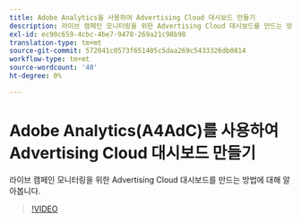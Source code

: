 ```yaml
---
title: Adobe Analytics을 사용하여 Advertising Cloud 대시보드 만들기
description: 라이브 캠페인 모니터링을 위한 Advertising Cloud 대시보드를 만드는 방법에 대해 알아봅니다.
exl-id: ec90c659-4cbc-4be7-9478-269a21c98b98
translation-type: tm+mt
source-git-commit: 572041c0573f651405c5daa269c5433326db0814
workflow-type: tm+mt
source-wordcount: '40'
ht-degree: 0%

---
```


# Adobe Analytics(A4AdC)를 사용하여 Advertising Cloud 대시보드 만들기

라이브 캠페인 모니터링을 위한 Advertising Cloud 대시보드를 만드는 방법에 대해 알아봅니다.

>[!VIDEO](https://video.tv.adobe.com/v/33922)
